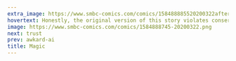 ```yaml
---
extra_image: https://www.smbc-comics.com/comics/158488885520200322after.png
hovertext: Honestly, the original version of this story violates conservation of energy.
image: https://www.smbc-comics.com/comics/1584888745-20200322.png
next: trust
prev: awkard-ai
title: Magic
---
```


